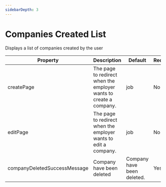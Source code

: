 ```yaml
---
sidebarDepth: 3
---
```


# Companies Created List 

Displays a list of companies created by the user 

| Property                     | Description                                                       | Default                    | Required |
|------------------------------|-------------------------------------------------------------------|----------------------------|----------|
| createPage                   | The page to redirect when the employer wants to create a company. | job                        | No       |
| editPage                     | The page to redirect when the employer wants to edit a company.   | job                        | No       |
| companyDeletedSuccessMessage | Company have been deleted                                         | Company have been deleted. | Yes      |
